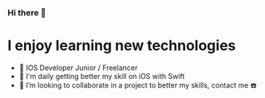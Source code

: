 ### Hi there 👋


# I enjoy learning new technologies

- :iphone: IOS Developer Junior / Freelancer
- :blue_book: I'm daily getting better my skill on iOS with Swift 
- 👯 I’m looking to collaborate in a project to better my skills, contact me :phone:



